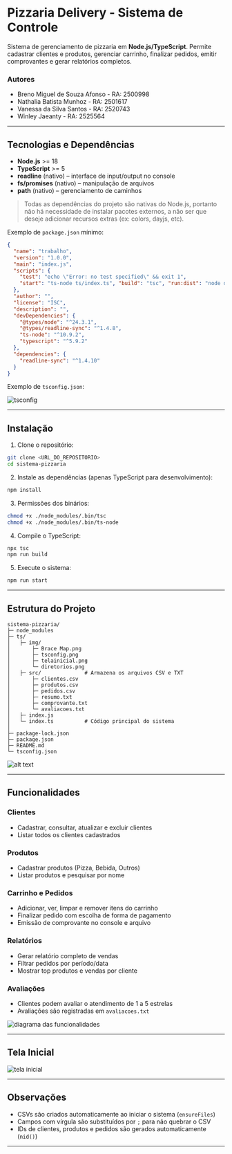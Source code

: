 # Pizzaria Delivery - Sistema de Controle

Sistema de gerenciamento de pizzaria em **Node.js/TypeScript**. Permite cadastrar clientes e produtos, gerenciar carrinho, finalizar pedidos, emitir comprovantes e gerar relatórios completos.

### Autores
* Breno Miguel de Souza Afonso - RA: 2500998
* Nathalia Batista Munhoz - RA: 2501617
* Vanessa da Silva Santos - RA: 2520743
* Winley Jaeanty - RA: 2525564

---

## Tecnologias e Dependências

* **Node.js** >= 18
* **TypeScript** >= 5
* **readline** (nativo) – interface de input/output no console
* **fs/promises** (nativo) – manipulação de arquivos
* **path** (nativo) – gerenciamento de caminhos

> Todas as dependências do projeto são nativas do Node.js, portanto não há necessidade de instalar pacotes externos, a não ser que deseje adicionar recursos extras (ex: colors, dayjs, etc).

Exemplo de `package.json` mínimo:

```json
{
  "name": "trabalho",
  "version": "1.0.0",
  "main": "index.js",
  "scripts": {
    "test": "echo \"Error: no test specified\" && exit 1",
    "start": "ts-node ts/index.ts", "build": "tsc", "run:dist": "node dist/index.js"
  },
  "author": "",
  "license": "ISC",
  "description": "",
  "devDependencies": {
    "@types/node": "^24.3.1",
    "@types/readline-sync": "^1.4.8",
    "ts-node": "^10.9.2",
    "typescript": "^5.9.2"
  },
  "dependencies": {
    "readline-sync": "^1.4.10"
  }
}
```

Exemplo de `tsconfig.json`:

![tsconfig](ts/img/tsconfig.png)

---

## Instalação

1. Clone o repositório:

```bash
git clone <URL_DO_REPOSITORIO>
cd sistema-pizzaria
```

2. Instale as dependências (apenas TypeScript para desenvolvimento):

```bash
npm install
```

3. Permissões dos binários:

```bash
chmod +x ./node_modules/.bin/tsc
chmod +x ./node_modules/.bin/ts-node
```

4. Compile o TypeScript:

```bash
npx tsc
npm run build
```

5. Execute o sistema:

```bash
npm run start
```

---

## Estrutura do Projeto

```
sistema-pizzaria/
├─ node_modules
├─ ts/
│   ├─ img/ 
│       ├─ Brace Map.png
│       ├─ tsconfig.png
│       ├─ telainicial.png
│       └─ diretorios.png
│   ├─ src/              # Armazena os arquivos CSV e TXT                 
│       ├─ clientes.csv
│       ├─ produtos.csv
│       ├─ pedidos.csv
│       ├─ resumo.txt
│       ├─ comprovante.txt
│       └─ avaliacoes.txt
│   ├─ index.js
│   └─ index.ts          # Código principal do sistema
│
├─ package-lock.json
├─ package.json
├─ README.md
└─ tsconfig.json
```

![alt text](ts/img/diretorios.png)

---

## Funcionalidades

### Clientes

* Cadastrar, consultar, atualizar e excluir clientes
* Listar todos os clientes cadastrados

### Produtos

* Cadastrar produtos (Pizza, Bebida, Outros)
* Listar produtos e pesquisar por nome

### Carrinho e Pedidos

* Adicionar, ver, limpar e remover itens do carrinho
* Finalizar pedido com escolha de forma de pagamento
* Emissão de comprovante no console e arquivo

### Relatórios

* Gerar relatório completo de vendas
* Filtrar pedidos por período/data
* Mostrar top produtos e vendas por cliente

### Avaliações

* Clientes podem avaliar o atendimento de 1 a 5 estrelas
* Avaliações são registradas em `avaliacoes.txt`

![diagrama das funcionalidades](ts/img/Brace%20Map.png)

---

## Tela Inicial

![tela inicial](ts/img/telainicial.png)

---

## Observações

* CSVs são criados automaticamente ao iniciar o sistema (`ensureFiles`)
* Campos com vírgula são substituídos por `;` para não quebrar o CSV
* IDs de clientes, produtos e pedidos são gerados automaticamente (`nid()`)

---